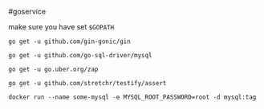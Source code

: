 #goservice

make sure you have set `$GOPATH`

```go get -u github.com/gin-gonic/gin```

```go get -u github.com/go-sql-driver/mysql```

```go get -u go.uber.org/zap```

```go get -u github.com/stretchr/testify/assert```

```docker run --name some-mysql -e MYSQL_ROOT_PASSWORD=root -d mysql:tag```